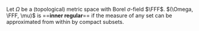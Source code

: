 Let $\Omega$ be a (topological) metric space with Borel $\sigma$-field $\FFF$. $(\Omega, \FFF, \mu)$ is ==**inner regular**== if the measure of any set can be approximated from within by compact subsets.